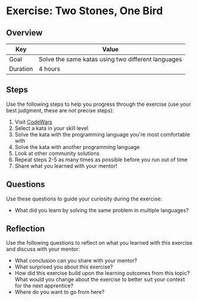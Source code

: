 # Exercise: Two Stones, One Bird

## Overview

| Key | Value |
| --- | --- |
| Goal | Solve the same katas using two different languages |
| Duration | 4 hours |

## Steps

Use the following steps to help you progress through the exercise (use your best judgment, these are not precise steps):

1. Visit [CodeWars](https://www.codewars.com/kata/latest)
2. Select a kata in your skill level
3. Solve the kata with the programming language you're most comfortable with
4. Solve the kata with another programming language
5. Look at other community solutions
5. Repeat steps 2-5 as many times as possible before you run out of time
6. Share what you learned with your mentor!

## Questions

Use these questions to guide your curiosity during the exercise:

- What did you learn by solving the same problem in multiple languages?

## Reflection

Use the following questions to reflect on what you learned with this exercise and discuss with your mentor:

- What conclusion can you share with your mentor?
- What surprised you about this exercise?
- How did this exercise build upon the learning outcomes from this topic? What would you change about the exercise to better suit your context for the next apprentice?
- Where do you want to go from here?



